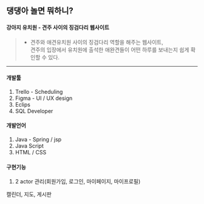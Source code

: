 ## 댕댕아 놀면 뭐하니? 
#### 강아지 유치원 - 견주 사이의 징검다리 웹사이트

> + 견주와 애견유치원 사이의 징검다리 역할을 해주는 웹사이트,  
  견주의 입장에서 유치원에 출석한 애완견들이 어떤 하루를 보내는지 쉽게 확인할 수 있다.
  
* * *

#### 개발툴   
1. Trello - Scheduling
2. Figma - UI / UX design
3. Eclips   
4. SQL Developer   


#### 개발언어   
1. Java - Spring / jsp
2. Java Script
3. HTML / CSS


#### 구현기능
1. 2 actor 관리(회원가입, 로그인, 마이페이지, 마이프로필)




캘린더, 지도, 게시판
